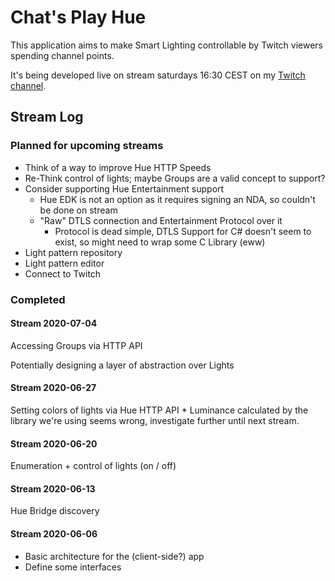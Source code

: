 # Chat's Play Hue

This application aims to make Smart Lighting controllable by Twitch viewers spending channel points.

It's being developed live on stream saturdays 16:30 CEST on my [Twitch channel](https://www.twitch.tv/RotesWasser).

## Stream Log

### Planned for upcoming streams

* Think of a way to improve Hue HTTP Speeds
* Re-Think control of lights; maybe Groups are a valid concept to support?
* Consider supporting Hue Entertainment support
    * Hue EDK is not an option as it requires signing an NDA, so couldn't be done on stream
    * "Raw" DTLS connection and Entertainment Protocol over it
        * Protocol is dead simple, DTLS Support for C# doesn't seem to exist, so might need to wrap some C Library (eww)
* Light pattern repository
* Light pattern editor
* Connect to Twitch

### Completed

#### Stream 2020-07-04
Accessing Groups via HTTP API

Potentially designing a layer of abstraction over Lights

#### Stream 2020-06-27
Setting colors of lights via Hue HTTP API
    * Luminance calculated by the library we're using seems wrong, investigate further until next stream.

#### Stream 2020-06-20
Enumeration + control of lights (on / off)

#### Stream 2020-06-13
Hue Bridge discovery

#### Stream 2020-06-06
* Basic architecture for the (client-side?) app
* Define some interfaces